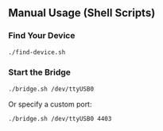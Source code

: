 
## Manual Usage (Shell Scripts)

### Find Your Device

```bash
./find-device.sh
```

### Start the Bridge

```bash
./bridge.sh /dev/ttyUSB0
```

Or specify a custom port:

```bash
./bridge.sh /dev/ttyUSB0 4403
```
